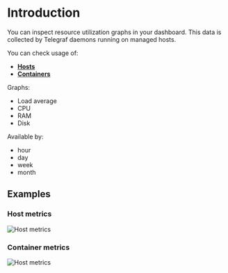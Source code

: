 # Introduction

You can inspect resource utilization graphs in your dashboard. This data is collected by Telegraf daemons running on managed hosts.

You can check usage of:

- [**Hosts**](/getting-started/hosts/)
- [**Containers**](/getting-started/containers/)

Graphs:

- Load average
- CPU
- RAM
- Disk  

Available by:

- hour
- day
- week
- month

## Examples

### Host metrics

![Host metrics](../img/host_metrics.png)

### Container metrics

![Host metrics](../img/container_metrics.png)
